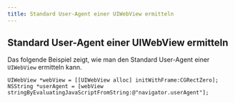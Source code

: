 ```yaml
---
title: Standard User-Agent einer UIWebView ermitteln
---
```


## Standard User-Agent einer UIWebView ermitteln

Das folgende Beispiel zeigt, wie man den Standard User-Agent einer `UIWebView` ermitteln kann.

```objective_c
UIWebView *webView = [[UIWebView alloc] initWithFrame:CGRectZero];
NSString *userAgent = [webView stringByEvaluatingJavaScriptFromString:@"navigator.userAgent"];
```
